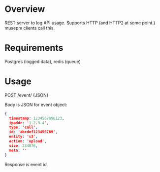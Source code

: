 # Overview

REST server to log API usage.  Supports HTTP
(and HTTP2 at some point.)  musepm clients
call this.

# Requirements

Postgres (logged data), redis (queue)

# Usage

POST /event/<appid> {JSON}

Body is JSON for event object:

```json
{
  timestamp: 1234567890123,
  ipaddr: '1.2.3.4',
  type: 'call',
  id: 'abcdef123456789',
  entity: 's3',
  action: 'upload',
  size: 234876,
  meta: ''
}
```

Response is event id.

